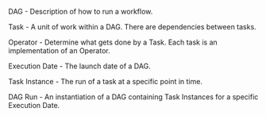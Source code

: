 DAG - Description of how to run a workflow.

Task - A unit of work within a DAG. There are dependencies between tasks.

Operator - Determine what gets done by a Task. Each task is an implementation of an Operator.

Execution Date - The launch date of a DAG.

Task Instance - The run of a task at a specific point in time.

DAG Run - An instantiation of a DAG containing Task Instances for a specific Execution Date.

